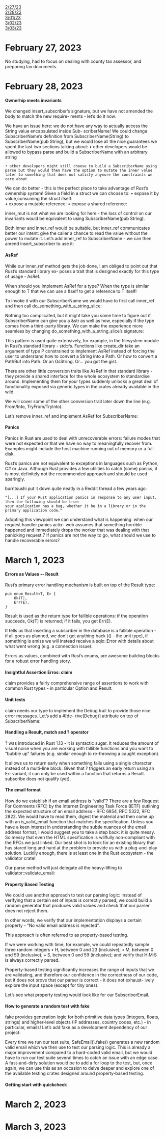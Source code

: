 [2/27/23](#february-27-2023)<br>
[2/28/23](#february-28-2023)<br>
[3/01/23](#march-1-2023)<br>
[3/02/23](#march-2-2023)<br>
[3/03/23](#march-3-2023)<br>

# February 27, 2023 

No studying, had to focus on dealing with county tax assessor, and preparing tax documents.

# February 28, 2023 

#### Ownerhip meets invariants

We changed insert_subscriber’s signature, but we have not amended the body to match the new require- ments - let’s do it now.

We have an issue here: we do not have any way to actually access the String value encapsulated inside Sub- scriberName!
We could change SubscriberName’s definition from SubscriberName(String) to SubscriberName(pub String), but we would lose all the nice guarantees we spent the last two sections talking about:
    • other developers would be allowed to bypass parse and build a SubscriberName with an arbitrary string

    • other developers might still choose to build a SubscriberName using parse but they would then have the option to mutate the inner value later to something that does not satisfy anymore the constraints we care about

We can do better - this is the perfect place to take advantage of Rust’s ownership system! Given a field in a struct we can choose to:
    • expose it by value,consuming the struct itself:    
    • expose a mutable reference:
    • expose a shared reference:

inner_mut is not what we are looking for here - the loss of control on our invariants would be equivalent to using SubscriberName(pub String).

Both inner and inner_ref would be suitable, but inner_ref communicates better our intent: give the caller a chance to read the value without the power to mutate it.
Let’s add inner_ref to SubscriberName - we can then amend insert_subscriber to use it:

#### AsRef

While our inner_ref method gets the job done, I am obliged to point out that Rust’s standard library ex-
poses a trait that is designed exactly for this type of usage - AsRef.

When should you implement AsRef<T> for a type?
When the type is similar enough to T that we can use a &self to get a reference to T itself!

To invoke it with our SubscriberName we would have to first call inner_ref and then call do_something_with_a_string_slice:

Nothing too complicated, but it might take you some time to figure out if SubscriberName can give you a &str as well as how, especially if the type comes from a third-party library.
We can make the experience more seamless by changing do_something_with_a_string_slice’s signature:

This pattern is used quite extensively, for example, in the filesystem module in Rust’s standard library - std::fs. Functions like create_dir take an argument of type P constrained to implement AsRef<Path> instead of forcing the user to understand how to convert a String into a Path. Or how to convert a PathBuf into Path. Or an OsString. Or... you got the gist.

There are other little conversion traits like AsRef in that standard library - they provide a shared interface for the whole ecosystem to standardise around. Implementing them for your types suddenly unlocks a great deal of functionality exposed via generic types in the crates already available in the wild.

We will cover some of the other conversion trait later down the line (e.g. From/Into, TryFrom/TryInto).

Let’s remove inner_ref and implement AsRef<str> for SubscriberName:

#### Panics

Panics in Rust are used to deal with unrecoverable errors: failure modes that were not expected or that we have no way to meaningfully recover from. Examples might include the host machine running out of memory or a full disk.

Rust’s panics are not equivalent to exceptions in languages such as Python, C# or Java. Although Rust provides a few utilities to catch (some) panics, it is most definitely not the recommended approach and should be used sparingly.

burntsushi put it down quite neatly in a Reddit thread a few years ago:

    "[...] If your Rust application panics in response to any user input, then the following should be true:
    your application has a bug, whether it be in a library or in the primary application code."

Adopting this viewpoint we can understand what is happening: when our request handler panics actix- web assumes that something horrible happened and immediately drops the worker that was dealing with that panicking request.7
If panics are not the way to go, what should we use to handle recoverable errors?

# March 1, 2023 

#### Errors as Values -- Result

Rust’s primary error handling mechanism is built on top of the Result type:

    pub enum Result<T, E> { 
        Ok(T),
        Err(E), 
    }

Result is used as the return type for fallible operations: if the operation succeeds, Ok(T) is returned; if it fails, you get Err(E).

It tells us that inserting a subscriber in the database is a fallible operation - if all goes as planned, we don’t get anything back (() - the unit type), if something is amiss we will instead receive a sqlx::Error with details about what went wrong (e.g. a connection issue).

Errors as values, combined with Rust’s enums, are awesome building blocks for a robust error handling story.

#### Insightful Assertion Erros: claim

claim provides a fairly comprehensive range of assertions to work with common Rust types - in particular Option and Result.

#### Unit tests

claim needs our type to implement the Debug trait to provide those nice error messages. Let’s add a #[de- rive(Debug)] attribute on top of SubscriberName:

#### Handling a Result, match and ? operator

? was introduced in Rust 1.13 - it is syntactic sugar.
It reduces the amount of visual noise when you are working with fallible functions and you want to “bubble up” failures (e.g. similar enough to re-throwing a caught exception).

It allows us to return early when something fails using a single character instead of a multi-line block. Given that ? triggers an early return using an Err variant, it can only be used within a function that returns
a Result. subscribe does not qualify (yet).

#### The email format

How do we establish if an email address is “valid”?
There are a few Request For Comments (RFC) by the Internet Engineering Task Force (IETF) outlining the expected structure of an email address - RFC 6854, RFC 5322, RFC 2822. We would have to read them, digest the material and then come up with an is_valid_email function that matches the specification. Unless you have a keen interest in understanding the subtle nuances of the email address format, I would suggest you to take a step back: it is quite messy. So messy that even the HTML specification is willfully non-compliant with the RFCs we just linked.
Our best shot is to look for an existing library that has stared long and hard at the problem to provide us with a plug-and-play solution. Luckily enough, there is at least one in the Rust ecosystem - the validator crate!

Our parse method will just delegate all the heavy-lifting to validator::validate_email:

#### Property Based Testing

We could use another approach to test our parsing logic: instead of verifying that a certain set of inputs is correctly parsed, we could build a random generator that produces valid values and check that our parser does not reject them.

In other words, we verify that our implementation displays a certain property - “No valid email address is rejected”.

This approach is often referred to as property-based testing.

If we were working with time, for example, we could repeatedly sample three random integers
    • H, between 0 and 23 (inclusive); 
    • M, between 0 and 59 (inclusive); 
    • S, between 0 and 59 (inclusive);
and verify that H:M:S is always correctly parsed.

Property-based testing significantly increases the range of inputs that we are validating, and therefore our confidence in the correctness of our code, but it does not prove that our parser is correct - it does not exhaust- ively explore the input space (except for tiny ones).

Let’s see what property testing would look like for our SubscriberEmail.

#### How to generate a random test with fake

fake provides generation logic for both primitive data types (integers, floats, strings) and higher-level objects (IP addresses, country codes, etc.) - in particular, emails! Let’s add fake as a development dependency of our project:

Every time we run our test suite, SafeEmail().fake() generates a new random valid email which we then use to test our parsing logic.
This is already a major improvement compared to a hard-coded valid email, but we would have to run our test suite several times to catch an issue with an edge case. A fast-and-dirty solution would be to add a for loop to the test, but, once again, we can use this as an occasion to delve deeper and explore one of the available testing crates designed around property-based testing.

#### Getting start with quickcheck








# March 2, 2023 

# March 3, 2023 


